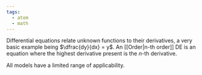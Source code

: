 ```yaml
---
tags:
  - atom
  - math
---
```

Differential equations relate unknown functions to their derivatives, a very basic example being $\dfrac{dy}{dx} = y$. An [[Order|n-th order]] DE is an equation where the highest derivative present is the $n$-th derivative.

All models have a limited range of applicability.
